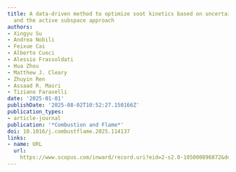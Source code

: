 ```yaml
---
title: A data-driven method to optimize soot kinetics based on uncertainty quantification
  and the active subspace approach
authors:
- Xingyu Su
- Andrea Nobili
- Feixue Cai
- Alberto Cuoci
- Alessio Frassoldati
- Hua Zhou
- Matthew J. Cleary
- Zhuyin Ren
- Assaad R. Masri
- Tiziano Faravelli
date: '2025-01-01'
publishDate: '2025-08-02T10:52:27.150166Z'
publication_types:
- article-journal
publication: '*Combustion and Flame*'
doi: 10.1016/j.combustflame.2025.114137
links:
- name: URL
  url: 
    https://www.scopus.com/inward/record.uri?eid=2-s2.0-105000896872&doi=10.1016%2fj.combustflame.2025.114137&partnerID=40&md5=cd0b68e470dec6a8e085918a889fa740
---
```

